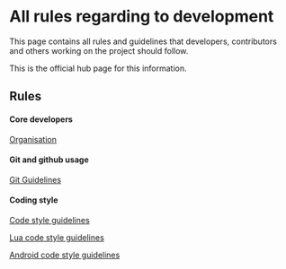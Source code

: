 # All rules regarding to development

This page contains all rules and guidelines that developers, contributors and others working on the project should follow.

This is the official hub page for this information.

Rules
-----

#### Core developers

[Organisation](/Organisation)

#### Git and github usage

[Git Guidelines](/Git_Guidelines)

#### Coding style

[Code style guidelines](/Code_style_guidelines)

[Lua code style guidelines](/Lua_code_style_guidelines)

[Android code style guidelines](/Android_code_style_guidelines)